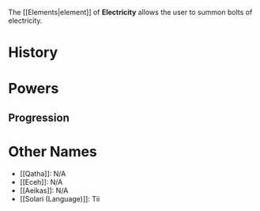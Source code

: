 The [[Elements|element]] of __Electricity__ allows the user to summon bolts of electricity.
# History
# Powers
## Progression
# Other Names
- [[Qatha]]: N/A
- [[Eceh]]: N/A
- [[Aeikas]]: N/A
- [[Solari (Language)]]: Tii
